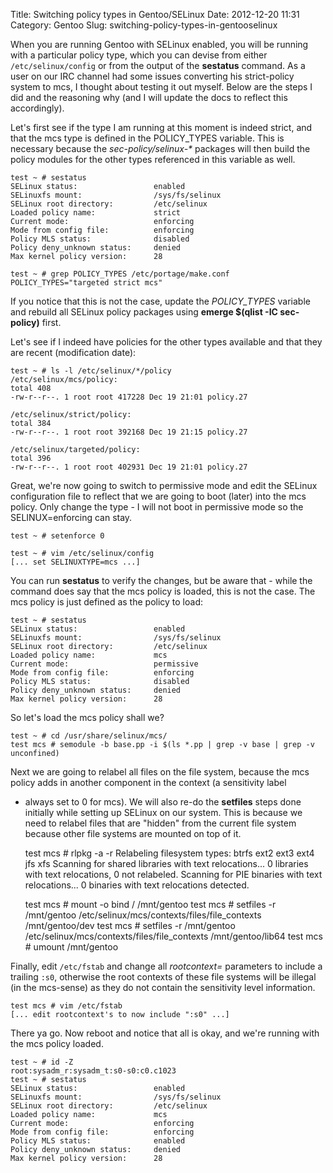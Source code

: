 Title: Switching policy types in Gentoo/SELinux
Date: 2012-12-20 11:31
Category: Gentoo
Slug: switching-policy-types-in-gentooselinux

When you are running Gentoo with SELinux enabled, you will be running
with a particular policy type, which you can devise from either
`/etc/selinux/config` or from the output of the **sestatus** command. As
a user on our IRC channel had some issues converting his strict-policy
system to mcs, I thought about testing it out myself. Below are the
steps I did and the reasoning why (and I will update the docs to reflect
this accordingly).

Let's first see if the type I am running at this moment is indeed
strict, and that the mcs type is defined in the POLICY\_TYPES variable.
This is necessary because the *sec-policy/selinux-\** packages will then
build the policy modules for the other types referenced in this variable
as well.

    test ~ # sestatus
    SELinux status:                 enabled
    SELinuxfs mount:                /sys/fs/selinux
    SELinux root directory:         /etc/selinux
    Loaded policy name:             strict
    Current mode:                   enforcing
    Mode from config file:          enforcing
    Policy MLS status:              disabled
    Policy deny_unknown status:     denied
    Max kernel policy version:      28
     
    test ~ # grep POLICY_TYPES /etc/portage/make.conf
    POLICY_TYPES="targeted strict mcs"

If you notice that this is not the case, update the *POLICY\_TYPES*
variable and rebuild all SELinux policy packages using **emerge \$(qlist
-IC sec-policy)** first.

Let's see if I indeed have policies for the other types available and
that they are recent (modification date):

    test ~ # ls -l /etc/selinux/*/policy
    /etc/selinux/mcs/policy:
    total 408
    -rw-r--r--. 1 root root 417228 Dec 19 21:01 policy.27
     
    /etc/selinux/strict/policy:
    total 384
    -rw-r--r--. 1 root root 392168 Dec 19 21:15 policy.27
     
    /etc/selinux/targeted/policy:
    total 396
    -rw-r--r--. 1 root root 402931 Dec 19 21:01 policy.27

Great, we're now going to switch to permissive mode and edit the SELinux
configuration file to reflect that we are going to boot (later) into the
mcs policy. Only change the type - I will not boot in permissive mode so
the SELINUX=enforcing can stay.

    test ~ # setenforce 0
     
    test ~ # vim /etc/selinux/config
    [... set SELINUXTYPE=mcs ...]

You can run **sestatus** to verify the changes, but be aware that -
while the command does say that the mcs policy is loaded, this is not
the case. The mcs policy is just defined as the policy to load:

    test ~ # sestatus
    SELinux status:                 enabled
    SELinuxfs mount:                /sys/fs/selinux
    SELinux root directory:         /etc/selinux
    Loaded policy name:             mcs
    Current mode:                   permissive
    Mode from config file:          enforcing
    Policy MLS status:              disabled
    Policy deny_unknown status:     denied
    Max kernel policy version:      28

So let's load the mcs policy shall we?

    test ~ # cd /usr/share/selinux/mcs/
    test mcs # semodule -b base.pp -i $(ls *.pp | grep -v base | grep -v unconfined)

Next we are going to relabel all files on the file system, because the
mcs policy adds in another component in the context (a sensitivity label
- always set to 0 for mcs). We will also re-do the **setfiles** steps
done initially while setting up SELinux on our system. This is because
we need to relabel files that are "hidden" from the current file system
because other file systems are mounted on top of it.

    test mcs # rlpkg -a -r
    Relabeling filesystem types: btrfs ext2 ext3 ext4 jfs xfs
    Scanning for shared libraries with text relocations...
    0 libraries with text relocations, 0 not relabeled.
    Scanning for PIE binaries with text relocations...
    0 binaries with text relocations detected.
     
    test mcs # mount -o bind / /mnt/gentoo
    test mcs # setfiles -r /mnt/gentoo /etc/selinux/mcs/contexts/files/file_contexts /mnt/gentoo/dev
    test mcs # setfiles -r /mnt/gentoo /etc/selinux/mcs/contexts/files/file_contexts /mnt/gentoo/lib64
    test mcs # umount /mnt/gentoo

Finally, edit `/etc/fstab` and change all *rootcontext=* parameters to
include a trailing `:s0`, otherwise the root contexts of these file
systems will be illegal (in the mcs-sense) as they do not contain the
sensitivity level information.

    test mcs # vim /etc/fstab
    [... edit rootcontext's to now include ":s0" ...]

There ya go. Now reboot and notice that all is okay, and we're running
with the mcs policy loaded.

    test ~ # id -Z
    root:sysadm_r:sysadm_t:s0-s0:c0.c1023
    test ~ # sestatus
    SELinux status:                 enabled
    SELinuxfs mount:                /sys/fs/selinux
    SELinux root directory:         /etc/selinux
    Loaded policy name:             mcs
    Current mode:                   enforcing
    Mode from config file:          enforcing
    Policy MLS status:              enabled
    Policy deny_unknown status:     denied
    Max kernel policy version:      28
